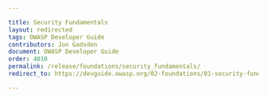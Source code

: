 ```yaml
---

title: Security Fundamentals
layout: redirected
tags: OWASP Developer Guide
contributors: Jon Gadsden
document: OWASP Developer Guide
order: 4010
permalink: /release/foundations/security_fundamentals/
redirect_to: https://devguide.owasp.org/02-foundations/01-security-fundamentals/

---
```

